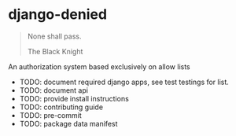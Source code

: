 # django-denied

> None shall pass.
>
> The Black Knight

An authorization system based exclusively on allow lists

* TODO: document required django apps, see test testings for list.
* TODO: document api
* TODO: provide install instructions
* TODO: contributing guide
* TODO: pre-commit
* TODO: package data manifest
